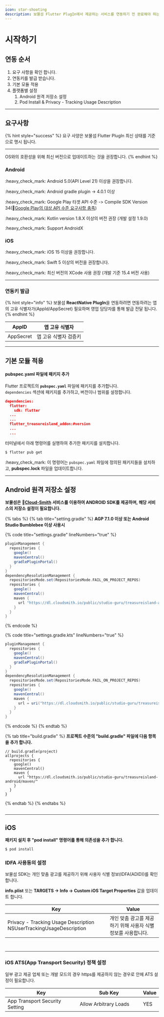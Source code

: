 ```yaml
---
icon: star-shooting
description: 보물섬 Flutter PlugIn에서 제공하는 서비스를 연동하기 전 완료해야 하는 설정에 대해 알아보세요.
---
```


# 시작하기

## 연동 순서

1. 요구 사항을 확인 합니다.
2. 연동키를 발급 받습니다.
3. 기본 모듈 적용&#x20;
4. 플랫폼별 설정
   1. Android 원격 저장소 설정
   2. Pod Install & Privacy - Tracking Usage Description

***

## 요구사항

{% hint style="success" %}
요구 사양은 보물섬 Flutter PlugIn 최신 상태를 기준으로 명시 됩니다.

***

OS와의 호환성을 위해 최신 버전으로 업데이트하는 것을 권장합니다.
{% endhint %}

### Android

:heavy\_check\_mark: Android 5.0(API Level 21) 이상을 권장합니다.

:heavy\_check\_mark: Android gradle plugin -> 4.0.1 이상

:heavy\_check\_mark:️ Google Play 타겟 API 수준 -> Compile SDK Version 34(🔗[Google Play의 대상 API 수준 요구사항 충족](https://developer.android.com/google/play/requirements/target-sdk?hl=ko))

:heavy\_check\_mark:️ Kotlin version 1.8.X 이상의 버전 권장 (개발 설정 1.9.0)

:heavy\_check\_mark:️ Support AndroidX

### iOS

:heavy\_check\_mark:️ iOS 15 이상을 권장합니다.

:heavy\_check\_mark:️ Swift 5 이상의 버전을 권장합니다.

:heavy\_check\_mark:️ 최신 버전의 XCode 사용 권장 (개발 기준 15.4 버전 사용)

***

### 연동키 발급 <a href="#undefined-2" id="undefined-2"></a>

{% hint style="info" %}
보물섬 **ReactNative PlugIn**을 연동하려면 연동하려는 앱의 고유 식별자가(AppId/AppSecret) 필요하며 영업 담당자를 통해 발급 전달 됩니다.
{% endhint %}

| AppID     | 앱 고유 식별자     |
| --------- | ------------ |
| AppSecret | 앱 고유 식별자 검증키 |

***

## 기본 모듈 적용

#### **pubspec.yaml 파일에 패키지 추가**

Flutter 프로젝트의 **`pubspec.yaml`** 파일에 패키지를 추가합니다.\
`dependencies` 섹션에 패키지를 추가하고, 버전이나 범위를 설정합니다.

```json
dependencies:
  flutter:
    sdk: flutter
  ...
  ...
  flutter_treasureisland_addon:#version
  ...
  ...
```

터미널에서 아래 명령어를 실행하여 추가한 패키지를 설치합니다.

```bash
$ flutter pub get
```

:heavy\_check\_mark: 이 명령어는 `pubspec.yaml` 파일에 정의된 패키지들을 설치하고, **pubspec.lock** 파일을 업데이트합니다.

***

## Android 원격 저장소 설정

**보물섬은** 🔗[**Cloud-Smith**](https://cloudsmith.com/company/about) **서비스를 이용하여 ANDROID SDK를 제공하며, 해당 서비스의 저장소 설정이 필요합니다.**

{% tabs %}
{% tab title="setting.gradle" %}
**AGP 7.1.0 이상 또는 Android Studio Bumblebee 이상 사용시**

{% code title="settings.gradle" lineNumbers="true" %}
```gradle
pluginManagement {
  repositories {
    google()
    mavenCentral()
    gradlePluginPortal()
  }
}
dependencyResolutionManagement {
  repositoriesMode.set(RepositoriesMode.FAIL_ON_PROJECT_REPOS)
  repositories {
    google()
    mavenCentral()
    maven {
      url "https://dl.cloudsmith.io/public/studio-guru/treasureisland-android/maven/"
    }
  }
}
```
{% endcode %}

{% code title="settings.gradle.kts" lineNumbers="true" %}
```gradle
pluginManagement {
  repositories {
    google()
    mavenCentral()
    gradlePluginPortal()
  }
}
dependencyResolutionManagement {
  repositoriesMode.set(RepositoriesMode.FAIL_ON_PROJECT_REPOS)
  repositories {
    google()
    mavenCentral()
    maven {
      url = uri("https://dl.cloudsmith.io/public/studio-guru/treasureisland-android/maven/")
    }
  }
}
```
{% endcode %}
{% endtab %}

{% tab title="build.gradle" %}
**프로젝트 수준의 "build.gradle" 파일에 다음 항목을 추가 합니다.**

```
// build.gradle(project)
allprojects {
  repositories {
    google()
    mavenCentral()
    maven {
      url "https://dl.cloudsmith.io/public/studio-guru/treasureisland-android/maven/"
    }
  }
}
```
{% endtab %}
{% endtabs %}

<figure><img src="../.gitbook/assets/스크린샷 2024-12-16 오전 11.41.51.png" alt=""><figcaption></figcaption></figure>

***

## iOS

**패키지 설치 후 "pod install" 명령어를 통해 의존성을 추가 합니다.**

```sh
$ pod install
```

### IDFA 사용동의 설정

보물섬 SDK는 개인 맞춤 광고를 제공하기 위해 사용자 식별 정보(IDFA(ADID))를 확인 합니다.

**info.plist** 또는 **TARGETS -> Info -> Custom iOS Target Properties** 값을 업데이트 합니다.

<table><thead><tr><th width="319">Key</th><th>Value</th></tr></thead><tbody><tr><td>Privacy - Tracking Usage Description<br>NSUserTrackingUsageDescription</td><td>개인 맞춤 광고를 제공하기 위해 사용자 식별 정보를 사용합니다.</td></tr></tbody></table>

<figure><img src="../.gitbook/assets/apple_idfa_01.png" alt=""><figcaption></figcaption></figure>

<figure><img src="../.gitbook/assets/apple_idfa_02.png" alt=""><figcaption></figcaption></figure>

***

### iOS ATS(App Transport Security) 정책 설정

일부 광고 제공 업체 또는 개발 모드의 경우 https를 제공하지 않는 경우로 안헤 ATS 설정이 필요합니다.

<table><thead><tr><th width="321">Key</th><th width="276">Sub Key</th><th>Value</th></tr></thead><tbody><tr><td>App Transport Security Setting</td><td>Allow Arbitrary Loads</td><td>YES</td></tr></tbody></table>

<figure><img src="../.gitbook/assets/apple_ats.png" alt=""><figcaption></figcaption></figure>


